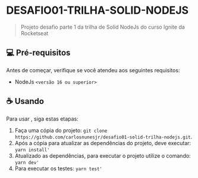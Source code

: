 # DESAFIO01-TRILHA-SOLID-NODEJS


> Projeto desafio parte 1 da trilha de Solid NodeJs do curso Ignite da Rocketseat


## 💻 Pré-requisitos

Antes de começar, verifique se você atendeu aos seguintes requisitos:
<!---Estes são apenas requisitos de exemplo. Adicionar, duplicar ou remover conforme necessário--->
* NodeJs `<versão 16 ou superior>`

## ☕ Usando <desafio01-solid-trilha-nodejs>

Para usar <desafio01-solid-trilha-nodejs>, siga estas etapas:

1. Faça uma cópia do projeto: `git clone https://github.com/carlosnunesjr/desafio01-solid-trilha-nodejs.git`.
2. Após a cópia para atualizar as dependências do projeto, deve executar: `yarn install'` 
3. Atualizado as dependências, para executar o projeto utilize o comando: `yarn dev'`
4. Para executar os testes: `yarn test'`